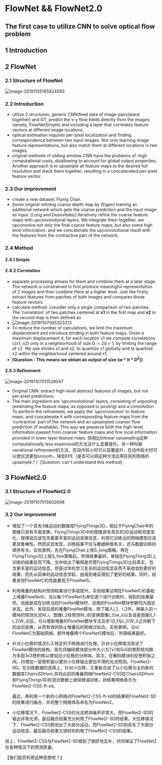 # FlowNet && FlowNet2.0

## The first case to utilize CNN to solve optical flow problem

## 1 Introduction

## 2 FlowNet

### 2.1 Structure of FlowNet

![image-20191105165824593](C:\Users\lxa\AppData\Roaming\Typora\typora-user-images\image-20191105165824593.png)

### 2.2 Introduction

- utilize 2 structures, generic CNN(feed data of image pairs(stack together) and GT, predict the x-y flow fields directly from the images, namely, FlowNetSimple) and including a layer that correlates feature vectors at different image locations.
- optical estimation requires per-pixel localization and finding correspondence between two input images. Not only learning image feature representations, but also match them at different locations in two images.
- original methods of sliding window CNN have the problems of: high computational costs, disallowing to account for global output properties. Another approach is to upsample all feature maps to the desired full resolution and stack them together, resulting in a concatenated per-pixel feature vector.
### 2.3 Our improvement

- create a new dataset: Flying Chair.
- Some original refining coarse depth map by [Eigen] training an additional network which gets the coarse prediction and the input image as input. [Long and Dosovitskiy] iteratively refine the coarse feature maps with upconvolutional layers. We integrate them together, we upconvolve not only the final coarse feature maps, but also some high level information. and we concatenate the upconvolutional result with the features from the contractive part of the network.

### 2.4 Method

#### 2.4.1 Simple

#### 2.4.2 Correlation

- separate processing stream for them and combine them at a later stage. The network is constrained to first produce meaningful representation of 2 images and then combine them at a higher level. Just like firstly extract features from patches of both images and compares those feature vectors.
- calculate method: consider only a single comparison of two patches. The ’correlation’ of two patches centered at $\mathbf{x1}$ in the first map and $\mathbf{x2}$ in the second map is then defined as
- ![image-20191107005323213](C:\Users\lxa\AppData\Roaming\Typora\typora-user-images\image-20191107005323213.png)
- To reduce the number of calculations, we limit the maximum displacement and introduce striding in both feature maps. Given a maximum displacement d, for each location x1 we compute correlations c(x1; x2) only in a neighborhood of size D := 2d + 1, by limiting the range of x2. We use strides s1 and s2, to quantize x1 globally and to quantize x2 within the neighborhood centered around x1.
- **[Question : This means we obtain an output of size $(w * h * D^2)$]**

#### 2.5.3 Refinement

![image-20191107011528047](C:\Users\lxa\AppData\Roaming\Typora\typora-user-images\image-20191107011528047.png)

- Original CNN: extract high-level abstract features of images, but not per-pixel predictions.
- The main ingredient are ‘upconvolutional’ layers, consisting of unpooling (extending the feature maps, as opposed to pooling) and a convolution. To perform the refinement, we apply the ‘upconvolution’ to feature maps, and concatenate it with corresponding feature maps from the ’contractive’ part of the network and an upsampled coarser flow prediction (if available). This way we preserve both the high-level information passed from coarser feature maps and fine local information provided in lower layer feature maps. 但相比bilinear upsampling这种computationally less expensive的方法没什么显著提升。另一种叫做variational refinement的方法，在动作较小时可以显著提升，在动作较大时可以使光流更加smooth，降低EPE（是否可以把这种方法应用在别的网络的upsample？）[Question: can't understand this method]


## 3 FlowNet2.0

### 3.1 Structure of FlowNet2.0

![image-20191107015602698](C:\Users\lxa\AppData\Roaming\Typora\typora-user-images\image-20191107015602698.png)

### 3.2 Our improvement

- 增加了一个具有3维运动的数据库FlyingThings3D。相比于FlyingChair中的图像只具有平面变换，FlyingThings3D中的图像具有真实的3D运动和亮度变化，按理说应该包含着更丰富的运动变换信息，利用它训练出的网络模型应该更具鲁棒性。然而实验发现，训练结果不仅与数据种类有关，还与数据训练的顺序有关。实验表明，先在FlyingChair上按S_long策略，再在FlyingThings3D上按S_fine策略后，所得结果最好。单独在FlyingThing3D上训练的结果反而下降。文中给出了解释是尽管FlyingThings3D比较真实，包含更丰富的运动信息，但是过早的学习复杂的运动信息反而不易收敛到更好的结果，而先从简单的运动信息学起，由易到难反得到了更好的结果。同时，结果发现FlowNetC的性能要高于FlowNetS。

- 利用堆叠的结构对预测结果进行多级提升。实验结果证明在FlowNetC的基础上堆叠FlowNetS，当以每个FlowNet为单位逐个进行训练时，得到的结果最优。也就是说在训练当前FlowNet模块时，前面的FlowNet模块参数均为固定状态。此外，发现后续的堆叠FlowNet模块，除了输入I_1、I_2外，再输入前一模块的预测光流W_i，图像I_2经预测W_i的变换图像I_2(w_i)以及误差图像|I_1-I_2(W_i)|后，可以使新堆叠的FlowNet模块专注去学习I_1与I_2(W_i)之间剩下的运动变换，从而有效的防止堆叠后的网络过拟合。实验表明，当以FlowNetC为基础网络，额外堆叠两个FlowNetS模块后，所得结果最好。

- 针对小位移的情况引入特定的子网络进行处理。针对小位移情况改进了FlowNet模块的结构，首先将编码模块部分中大小为7x7和5x5的卷积核均换为多层3x3卷积核以增加对小位移的分辨率。其次，在解码模块的反卷积层之间，均增加一层卷积层以便对小位移输出更加平滑的光流预测。FlowNet2-SD。在训练数据的选择上，针对小位移，又重新合成了以小位移为主的新的数据库ChairsSDHom,并将此前的堆叠网络FlowNet2-CSS在ChairsSDHom和FlyingThings3D的混合数据上继续微调训练，将结果网络表示为FlowNet2-CSS-ft-sd。

  最后，再利用一个新的小网络对FlowNet2-CSS-ft-sd的结果和FlowNet2-SD的结果进行融合，并将整个网络体系命名为FlowNet2。

- 小位移情况下，FlowNet2-CSS的光流预测噪声非常大，而FlowNet2-SD的输出非常光滑，最后融合结果充分利用了FlowNet2-SD的结果。大位移情况下，FlowNet2-CSS预测出了大部分运动，而FlowNet2-SD则丢失了大部分运动信息，最后融合结果又很好的利用了FlowNet2-CSS的结果。

​       综上，FlowNet2-CSS与FlowNet2-SD做到了很好地互补，共同保证了FlowNet2在各种情况下的预测质量。

【我们能否利用这种思想呢？】


